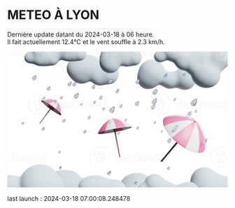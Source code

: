 # METEO À LYON

Dernière update datant du 2024-03-18 à 06 heure.  
Il fait actuellement 12.4°C et le vent souffle à 2.3 km/h.      

![](./.github/rain.png)

last launch : 2024-03-18 07:00:08.248478

